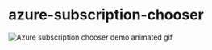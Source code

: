 # azure-subscription-chooser

![Azure subscription chooser demo animated gif](/davenicoll/azure-subscription-chooser/blob/main/screen-capture.gif?raw=true)
